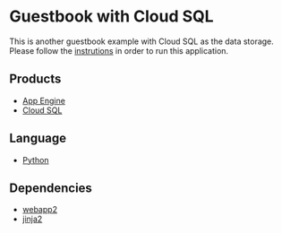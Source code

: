 
# Guestbook with Cloud SQL

This is another guestbook example with Cloud SQL as the data
storage. Please follow the [instrutions][1] in order to run this
application.

## Products
- [App Engine][2]
- [Cloud SQL][3]

## Language
- [Python][4]

## Dependencies
- [webapp2][5]
- [jinja2][6]

[1]: https://developers.google.com/academy/apis/cloud/appengine/cloud-sql/
[2]: https://developers.google.com/appengine/
[3]: https://developers.google.com/cloud-sql/
[4]: http://python.org/
[5]: http://webapp-improved.appspot.com/
[6]: http://jinja.pocoo.org/docs/

